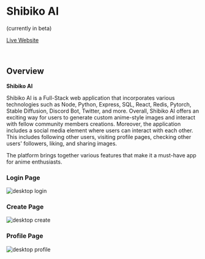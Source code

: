 # Shibiko AI

(currently in beta)

[Live Website](https://beta.shibiko.ai/)
  
<br>

## Overview
**Shibiko AI**

Shibiko AI is a Full-Stack web application that incorporates various technologies such as Node, Python, Express, SQL, React, Redis, Pytorch, Stable Diffusion, Discord Bot, Twitter, and more.
Overall, Shibiko AI offers an exciting way for users to generate custom anime-style images and interact with fellow community members creations.
Moreover, the application includes a social media element where users can interact with each other. This includes following other users, visiting profile pages, checking other users' followers, liking, and sharing images. 

The platform brings together various features that make it a must-have app for anime enthusiasts.

### Login Page
![desktop login](https://i.imgur.com/fGarSvz.png)

### Create Page
![desktop create](https://i.imgur.com/a/pCZleah.png)

### Profile Page
![desktop profile](https://i.imgur.com/YeWs5KJ.png)

